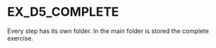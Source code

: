 # EX_D5_COMPLETE
Every step has its own folder. In the main folder is stored the complete exercise.
